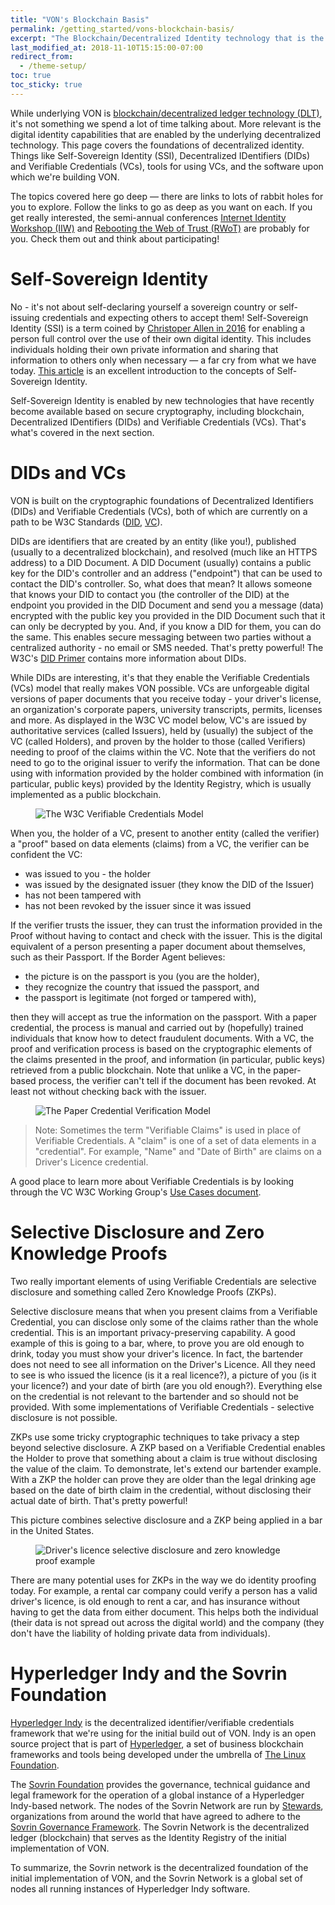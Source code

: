 ```yaml
---
title: "VON's Blockchain Basis"
permalink: /getting_started/vons-blockchain-basis/
excerpt: "The Blockchain/Decentralized Identity technology that is the basis of VON."
last_modified_at: 2018-11-10T15:15:00-07:00
redirect_from:
  - /theme-setup/
toc: true
toc_sticky: true
---
```


While underlying VON is [blockchain/decentralized ledger technology (DLT)](https://bitsonblocks.net/2015/09/09/gentle-introduction-blockchain-technology/), it's not something we spend a lot of time talking about. More relevant is the digital identity capabilities that are enabled by the underlying decentralized technology.  This page covers the foundations of decentralized identity. Things like Self-Sovereign Identity (SSI), Decentralized IDentifiers (DIDs) and Verifiable Credentials (VCs), tools for using VCs, and the software upon which we're building VON.

The topics covered here go deep &mdash; there are links to lots of rabbit holes for you to explore. Follow the links to go as deep as you want on each. If you get really interested, the semi-annual conferences [Internet Identity Workshop (IIW)](https://www.internetidentityworkshop.com/) and [Rebooting the Web of Trust (RWoT)](https://www.weboftrust.info/) are probably for you. Check them out and think about participating!

# Self-Sovereign Identity

No - it's not about self-declaring yourself a sovereign country or self-issuing credentials and expecting others to accept them! Self-Sovereign Identity (SSI) is a term coined by [Christoper Allen in 2016](http://www.lifewithalacrity.com/2016/04/the-path-to-self-soverereign-identity.html) for enabling a person full control over the use of their own digital identity. This includes individuals holding their own private information and sharing that information to others only when necessary &mdash; a far cry from what we have today. [This article](https://bitsonblocks.net/2017/05/17/a-gentle-introduction-to-self-sovereign-identity/) is an excellent introduction to the concepts of Self-Sovereign Identity.

Self-Sovereign Identity is enabled by new technologies that have recently become available based on secure cryptography, including blockchain, Decentralized IDentifiers (DIDs) and Verifiable Credentials (VCs). That's what's covered in the next section.

# DIDs and VCs

VON is built on the cryptographic foundations of Decentralized Identifiers (DIDs) and Verifiable Credentials (VCs), both of which are currently on a path to be W3C Standards ([DID](https://w3c-ccg.github.io/did-spec/), [VC](https://www.w3.org/2017/vc/WG/)).

DIDs are identifiers that are created by an entity (like you!), published (usually to a decentralized blockchain), and resolved (much like an HTTPS address) to a DID Document.  A DID Document (usually) contains a public key for the DID's controller and an address ("endpoint") that can be used to contact the DID's controller. So, what does that mean?  It allows someone that knows your DID to contact you (the controller of the DID) at the endpoint you provided in the DID Document and send you a message (data) encrypted with the public key you provided in the DID Document such that it can only be decrypted by you. And, if you know a DID for them, you can do the same. This enables secure messaging between two parties without a centralized authority - no email or SMS needed. That's pretty powerful! The W3C's [DID Primer](https://w3c-ccg.github.io/did-primer/) contains more information about DIDs.

While DIDs are interesting, it's that they enable the Verifiable Credentials (VCs) model that really makes VON possible. VCs are unforgeable digital versions of paper documents that you receive today - your driver's license, an organization's corporate papers, university transcripts, permits, licenses and more. As displayed in the W3C VC model below, VC's are issued by authoritative services (called Issuers), held by (usually) the subject of the VC (called Holders), and proven by the holder to those (called Verifiers) needing to proof of the claims within the VC. Note that the verifiers do not need to go to the original issuer to verify the information. That can be done using with information provided by the holder combined with information (in particular, public keys) provided by the Identity Registry, which is usually implemented as a public blockchain.

<figure>
  <img src="{{ '/assets/images/w3c-vc-model-mary.png' | relative_url }}" alt="The W3C Verifiable Credentials Model">
</figure>

When you, the holder of a VC, present to another entity (called the verifier) a "proof" based on data elements (claims) from a VC, the verifier can be confident the VC:

- was issued to you - the holder
- was issued by the designated issuer (they know the DID of the Issuer)
- has not been tampered with
- has not been revoked by the issuer since it was issued

If the verifier trusts the issuer, they can trust the information provided in the Proof without having to contact and check with the issuer. This is the digital equivalent of a person presenting a paper document about themselves, such as their Passport. If the Border Agent believes:

- the picture is on the passport is you (you are the holder),
- they recognize the country that issued the passport, and 
- the passport is legitimate (not forged or tampered with),
 
then they will accept as true the information on the passport. With a paper credential, the process is manual and carried out by (hopefully) trained individuals that know how to detect fraudulent documents. With a VC, the proof and verification process is based on the cryptographic elements of the claims presented in the proof, and information (in particular, public keys) retrieved from a public blockchain. Note that unlike a VC, in the paper-based process, the verifier can't tell if the document has been revoked. At least not without checking back with the issuer.

<figure>
  <img src="{{ '/assets/images/paper-verification.png' | relative_url }}" alt="The Paper Credential Verification Model">
</figure>

> Note: Sometimes the term "Verifiable Claims" is used in place of Verifiable Credentials. A "claim" is one of a set of data elements in a "credential". For example, "Name" and "Date of Birth" are claims on a Driver's Licence credential.

A good place to learn more about Verifiable Credentials is by looking through the VC W3C Working Group's [Use Cases document](https://www.w3.org/TR/verifiable-claims-use-cases/).

# Selective Disclosure and Zero Knowledge Proofs

Two really important elements of using Verifiable Credentials are selective disclosure and something called Zero Knowledge Proofs (ZKPs).

Selective disclosure means that when you present claims from a Verifiable Credential, you can disclose only some of the claims rather than the whole credential. This is an important privacy-preserving capability. A good example of this is going to a bar, where, to prove you are old enough to drink, today you must show your driver's licence. In fact, the bartender does not need to see all information on the Driver's Licence. All they need to see is who issued the licence (is it a real licence?), a picture of you (is it your licence?) and your date of birth (are you old enough?).  Everything else on the credential is not relevant to the bartender and so should not be provided. With some implementations of Verifiable Credentials - selective disclosure is not possible.

ZKPs use some tricky cryptographic techniques to take privacy a step beyond selective disclosure. A ZKP based on a Verifiable Credential enables the Holder to prove that something about a claim is true without disclosing the value of the claim. To demonstrate, let's extend our bartender example. With a ZKP the holder can prove they are older than the legal drinking age based on the date of birth claim in the credential, without disclosing their actual date of birth. That's pretty powerful! 

This picture combines selective disclosure and a ZKP being applied in a bar in the United States.

<figure>
  <img src="{{ '/assets/images/selective-disclosure-zkp.png' | relative_url }}" alt="Driver's licence selective disclosure and zero knowledge proof example">
</figure>

There are many potential uses for ZKPs in the way we do identity proofing today. For example, a rental car company could verify a person has a valid driver's licence, is old enough to rent a car, and has insurance without having to get the data from either document. This helps both the individual (their data is not spread out across the digital world) and the company (they don't have the liability of holding private data from individuals).

# Hyperledger Indy and the Sovrin Foundation

[Hyperledger Indy](https://www.hyperledger.org/projects/hyperledger-indy) is the decentralized identifier/verifiable credentials framework that we're using for the initial build out of VON. Indy is an open source project that is part of [Hyperledger](https://www.hyperledger.org/), a set of business blockchain frameworks and tools being developed under the umbrella of [The Linux Foundation](https://www.linuxfoundation.org/).

The [Sovrin Foundation](https://sovrin.org/) provides the governance, technical guidance and legal framework for the operation of a global instance of a Hyperledger Indy-based network. The nodes of the Sovrin Network are run by [Stewards](https://sovrin.org/stewards/), organizations from around the world that have agreed to adhere to the [Sovrin Governance Framework](https://sovrin.org/wp-content/uploads/2018/03/Sovrin-Provisional-Trust-Framework-2017-06-28.pdf). The Sovrin Network is the decentralized ledger (blockchain) that serves as the Identity Registry of the initial implementation of VON.

To summarize, the Sovrin network is the decentralized foundation of the initial implementation of VON, and the Sovrin Network is a global set of nodes all running instances of Hyperledger Indy software.
